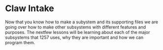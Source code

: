# Claw Intake

Now that you know how to make a subystem and its supporting files we are going over how to make other subsystems with different features and purposes. The nextfew lessons will be learning about each of the major subsystems that 1257 uses, why they are important and how we can program them.

